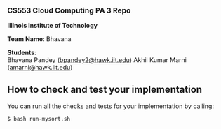 ### CS553 Cloud Computing PA 3 Repo
**Illinois Institute of Technology**  

**Team Name**: Bhavana

**Students**:  
Bhavana Pandey (bpandey2@hawk.iit.edu)
Akhil Kumar Marni (amarni@hawk.iit.edu)
  

## How to check and test your implementation

You can run all the checks and tests for your implementation by calling:
```
$ bash run-mysort.sh
```
